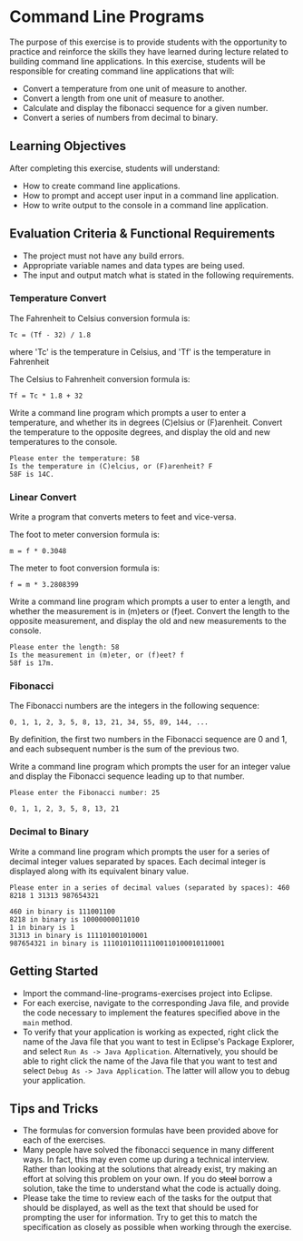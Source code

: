 # Command Line Programs

The purpose of this exercise is to provide students with the opportunity to practice and reinforce the skills they have learned during lecture related to building command line applications. In this exercise, students will be responsible for creating command line applications that will:

   * Convert a temperature from one unit of measure to another.
   * Convert a length from one unit of measure to another.
   * Calculate and display the fibonacci sequence for a given number.
   * Convert a series of numbers from decimal to binary.

## Learning Objectives

After completing this exercise, students will understand:

* How to create command line applications.
* How to prompt and accept user input in a command line application.
* How to write output to the console in a command line application.

## Evaluation Criteria & Functional Requirements

* The project must not have any build errors.
* Appropriate variable names and data types are being used.
* The input and output match what is stated in the following requirements.

### Temperature Convert

The Fahrenheit to Celsius conversion formula is:

    Tc = (Tf - 32) / 1.8

where 'Tc' is the temperature in Celsius, and 'Tf' is the temperature in Fahrenheit

The Celsius to Fahrenheit conversion formula is:

    Tf = Tc * 1.8 + 32

Write a command line program which prompts a user to enter a temperature, and whether its in degrees (C)elsius or (F)arenheit. Convert the temperature to the opposite degrees, and display the old and new temperatures to the console.

```
Please enter the temperature: 58
Is the temperature in (C)elcius, or (F)arenheit? F
58F is 14C.
```

### Linear Convert

Write a program that converts meters to feet and vice-versa.

The foot to meter conversion formula is:

    m = f * 0.3048

The meter to foot conversion formula is:

    f = m * 3.2808399

Write a command line program which prompts a user to enter a length, and whether the measurement is in (m)eters or (f)eet. Convert the length to the opposite measurement, and display the old and new measurements to the console.

```
Please enter the length: 58
Is the measurement in (m)eter, or (f)eet? f
58f is 17m.
```

### Fibonacci

The Fibonacci numbers are the integers in the following sequence:

    0, 1, 1, 2, 3, 5, 8, 13, 21, 34, 55, 89, 144, ...

By definition, the first two numbers in the Fibonacci sequence are 0 and 1, and each subsequent number is the sum of the previous two.

Write a command line program which prompts the user for an integer value and display the Fibonacci sequence leading up to that number.

```
Please enter the Fibonacci number: 25

0, 1, 1, 2, 3, 5, 8, 13, 21
```

### Decimal to Binary

Write a command line program which prompts the user for a series of decimal integer values separated by spaces. Each decimal integer is displayed along with its equivalent binary value.

```
Please enter in a series of decimal values (separated by spaces): 460 8218 1 31313 987654321

460 in binary is 111001100
8218 in binary is 10000000011010
1 in binary is 1
31313 in binary is 111101001010001
987654321 in binary is 111010110111100110100010110001
```

## Getting Started

* Import the command-line-programs-exercises project into Eclipse.
* For each exercise, navigate to the corresponding Java file, and provide the code necessary to implement the features specified above in the `main` method.
* To verify that your application is working as expected, right click the name of the Java file that you want to test in Eclipse's Package Explorer, and select `Run As -> Java Application`. Alternatively, you should be able to right click the name of the Java file that you want to test and select `Debug As -> Java Application`. The latter will allow you to debug your application.

## Tips and Tricks

* The formulas for conversion formulas have been provided above for each of the exercises.
* Many people have solved the fibonacci sequence in many different ways. In fact, this may even come up during a technical interview. Rather than looking at the solutions that already exist, try making an effort at solving this problem on your own. If you do ~~steal~~ borrow a solution, take the time to understand what the code is actually doing.
* Please take the time to review each of the tasks for the output that should be displayed, as well as the text that should be used for prompting the user for information. Try to get this to match the specification as closely as possible when working through the exercise.
